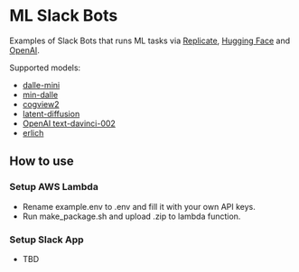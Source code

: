 # ML Slack Bots

Examples of Slack Bots that runs ML tasks via [Replicate](https://replicate.com/docs/api), [Hugging Face](https://huggingface.co/inference-api) and [OpenAI](https://beta.openai.com/).

Supported models:

- [dalle-mini](https://replicate.com/borisdayma/dalle-mini)
- [min-dalle](https://replicate.com/kuprel/min-dalle)
- [cogview2](https://replicate.com/thudm/cogview2)
- [latent-diffusion](https://huggingface.co/spaces/multimodalart/latentdiffusion)
- [OpenAI text-davinci-002](https://beta.openai.com/examples/)
- [erlich](https://replicate.com/laion-ai/erlich)

## How to use

### Setup AWS Lambda

- Rename example.env to .env and fill it with your own API keys.
- Run make_package.sh and upload .zip to lambda function.

### Setup Slack App

- TBD
